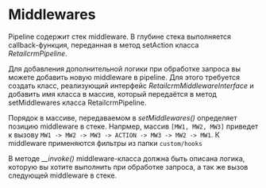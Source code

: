# Middlewares

Pipeline содержит стек middleware. В глубине стека выполняется callback-функция, переданная в метод setAction класса *RetailcrmPipeline*.

Для добавления дополнительной логики при обработке запроса вы можете добавить новую middleware в pipeline.
Для этого требуется создать класс, реализующий интерфейс *RetailcrmMiddlewareInterface* и добавить имя класса в массив, который передаётся в метод setMiddlewares класса RetailcrmPipeline.

Порядок в массиве, передаваемом в *setMiddlewares()* определяет позицию middleware в стеке. Напрмер, массив `[MW1, MW2, MW3]` приведет к вызову `MW1 -> MW2 -> MW3 -> ACTION -> MW3 -> MW2 -> MW1`.
К middleware применяются фильтры из папки `custom/hooks`

В методе *__invoke()* middleware-класса должна быть описана логика, которую вы хотите выполнить при обработке запроса, а так же вызов следующей middleware в стеке.